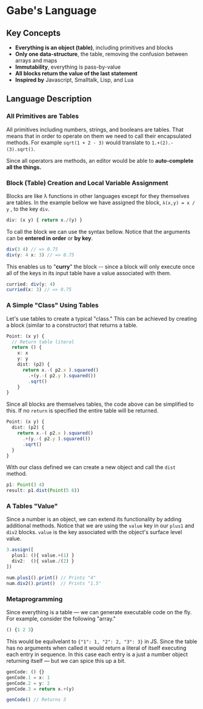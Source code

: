 # Gabe's Language

## Key Concepts

* **Everything is an object (table)**, including primitives and blocks
* **Only one data-structure**, the table, removing the confusion between arrays and maps
* **Immutability**, everything is pass-by-value
* **All blocks return the value of the last statement**
* **Inspired by**  Javascript, Smalltalk, Lisp, and Lua

## Language Description
### All Primitives are Tables

All primitives including numbers, strings, and booleans are tables. That means that in order to operate on them we need to call their encapsulated methods. For example ``sqrt(1 + 2 - 3)`` would translate to ``1.+(2).-(3).sqrt()``. 

Since all operators are methods, an editor would be able to **auto-complete all the things.**


### Block (Table) Creation and Local Variable Assignment

Blocks are like λ functions in other languages except for they themselves are tables. In the example bellow we have assigned the block, ``λ(x,y) = x / y`` , to the key ``div``. 

```typescript
div: (x y) { return x./(y) }
```
To call the block we can use the syntax bellow. Notice that the arguments can be **entered in order** or **by key**.
```typescript
div(3 4) // => 0.75
div(y: 4 x: 3) // => 0.75
```
This enables us to "**curry**" the block -- since a block will only execute once all of the keys in its input table have a value associated with them.
```typescript
curried: div(y: 4)
curried(x: 3) // => 0.75
```
### A Simple "Class" Using Tables

Let's use tables to create a typical "class." This can be achieved by creating a block (similar to a constructor) that returns a table.

```typescript
Point: (x y) {
  // Return table literal
  return () { 
	x: x
 	y: y
    dist: (p2) {
      return x.-( p2.x ).squared()
        .+(y.-( p2.y ).squared())
        .sqrt()
    }
}
```
Since all blocks are themselves tables, the code above can be simplified to this. If no ``return`` is specified the entire table will be returned.
```typescript
Point: (x y) {
  dist: (p2) {
    return x.-( p2.x ).squared()
      .+(y.-( p2.y ).squared())
      .sqrt()
  }
}
```
With our class defined we can create a new object and call the ``dist`` method.
```typescript
p1: Point(3 4)
result: p1.dist(Point(5 6))
```

### A Tables "Value"

Since a number is an object, we can extend its functionality by adding additional methods. Notice that we are using the ``value`` key in our ``plus1`` and ``div2`` blocks. ``value`` is the key associated with the object's surface level value.

```typescript
3.assign([ 
  plus1: (){ value.+(1) }
  div2:  (){ value./(2) }
])

num.plus1().print() // Prints "4"
num.div2().print()  // Prints "1.5"
```

### Metaprogramming

Since everything is a table — we can generate executable code on the fly. For example, consider the following "array."

```typescript
() {1 2 3}
```

This would be equilvelant to ``{"1": 1, "2": 2, "3": 3}`` in JS. Since the table has no arguments when called it would return a literal of itself executing each entry in sequence. In this case each entry is a just a number object returning itself — but we can spice this up a bit.

```typescript
genCode: () {}
genCode.1 = x: 1
genCode.2 = y: 2
genCode.3 = return x.+(y)

genCode() // Returns 3
```

